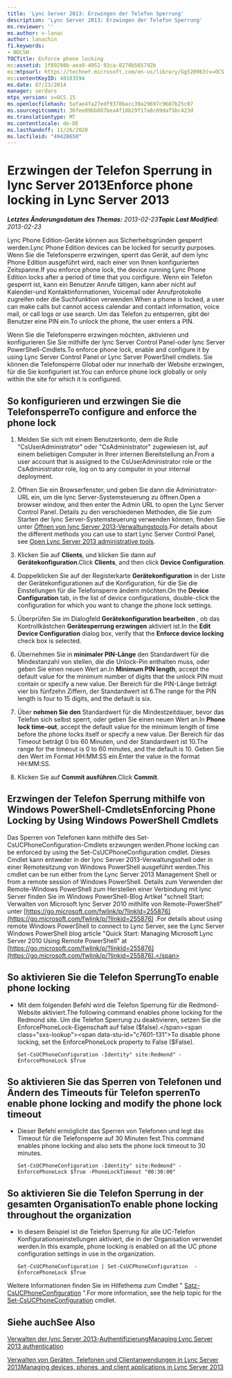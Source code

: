 ```yaml
---
title: 'Lync Server 2013: Erzwingen der Telefon Sperrung'
description: 'Lync Server 2013: Erzwingen der Telefon Sperrung'
ms.reviewer: ''
ms.author: v-lanac
author: lanachin
f1.keywords:
- NOCSH
TOCTitle: Enforce phone locking
ms:assetid: 1f89298b-aea9-4952-93ca-0270b565792b
ms:mtpsurl: https://technet.microsoft.com/en-us/library/Gg520963(v=OCS.15)
ms:contentKeyID: 48183594
ms.date: 07/23/2014
manager: serdars
mtps_version: v=OCS.15
ms.openlocfilehash: 5afae4fa27edf9378bacc39a29697c9607b25c07
ms.sourcegitcommit: 36fee89bb887bea4f18b19f17a8c69daf5bc423d
ms.translationtype: MT
ms.contentlocale: de-DE
ms.lasthandoff: 11/26/2020
ms.locfileid: "49428650"
---
```

# <a name="enforce-phone-locking-in-lync-server-2013"></a><span data-ttu-id="c7601-103">Erzwingen der Telefon Sperrung in lync Server 2013</span><span class="sxs-lookup"><span data-stu-id="c7601-103">Enforce phone locking in Lync Server 2013</span></span>

<div data-xmlns="http://www.w3.org/1999/xhtml">

<div class="topic" data-xmlns="http://www.w3.org/1999/xhtml" data-msxsl="urn:schemas-microsoft-com:xslt" data-cs="https://msdn.microsoft.com/">

<div data-asp="https://msdn2.microsoft.com/asp">



</div>

<div id="mainSection">

<div id="mainBody"><span data-ttu-id="c7601-104">

<span> </span></span><span class="sxs-lookup"><span data-stu-id="c7601-104">

<span> </span></span></span>

<span data-ttu-id="c7601-105">_**Letztes Änderungsdatum des Themas:** 2013-02-23_</span><span class="sxs-lookup"><span data-stu-id="c7601-105">_**Topic Last Modified:** 2013-02-23_</span></span>

<span data-ttu-id="c7601-106">Lync Phone Edition-Geräte können aus Sicherheitsgründen gesperrt werden.</span><span class="sxs-lookup"><span data-stu-id="c7601-106">Lync Phone Edition devices can be locked for security purposes.</span></span> <span data-ttu-id="c7601-107">Wenn Sie die Telefonsperre erzwingen, sperrt das Gerät, auf dem lync Phone Edition ausgeführt wird, nach einer von Ihnen konfigurierten Zeitspanne.</span><span class="sxs-lookup"><span data-stu-id="c7601-107">If you enforce phone lock, the device running Lync Phone Edition locks after a period of time that you configure.</span></span> <span data-ttu-id="c7601-108">Wenn ein Telefon gesperrt ist, kann ein Benutzer Anrufe tätigen, kann aber nicht auf Kalender-und Kontaktinformationen, Voicemail oder Anrufprotokolle zugreifen oder die Suchfunktion verwenden.</span><span class="sxs-lookup"><span data-stu-id="c7601-108">When a phone is locked, a user can make calls but cannot access calendar and contact information, voice mail, or call logs or use search.</span></span> <span data-ttu-id="c7601-109">Um das Telefon zu entsperren, gibt der Benutzer eine PIN ein.</span><span class="sxs-lookup"><span data-stu-id="c7601-109">To unlock the phone, the user enters a PIN.</span></span>

<span data-ttu-id="c7601-110">Wenn Sie die Telefonsperre erzwingen möchten, aktivieren und konfigurieren Sie Sie mithilfe der lync Server Control Panel-oder lync Server PowerShell-Cmdlets.</span><span class="sxs-lookup"><span data-stu-id="c7601-110">To enforce phone lock, enable and configure it by using Lync Server Control Panel or Lync Server PowerShell cmdlets.</span></span> <span data-ttu-id="c7601-111">Sie können die Telefonsperre Global oder nur innerhalb der Website erzwingen, für die Sie konfiguriert ist.</span><span class="sxs-lookup"><span data-stu-id="c7601-111">You can enforce phone lock globally or only within the site for which it is configured.</span></span>

<div>

## <a name="to-configure-and-enforce-the-phone-lock"></a><span data-ttu-id="c7601-112">So konfigurieren und erzwingen Sie die Telefonsperre</span><span class="sxs-lookup"><span data-stu-id="c7601-112">To configure and enforce the phone lock</span></span>

1.  <span data-ttu-id="c7601-113">Melden Sie sich mit einem Benutzerkonto, dem die Rolle "CsUserAdministrator" oder "CsAdministrator" zugewiesen ist, auf einem beliebigen Computer in Ihrer internen Bereitstellung an.</span><span class="sxs-lookup"><span data-stu-id="c7601-113">From a user account that is assigned to the CsUserAdministrator role or the CsAdministrator role, log on to any computer in your internal deployment.</span></span>

2.  <span data-ttu-id="c7601-114">Öffnen Sie ein Browserfenster, und geben Sie dann die Administrator-URL ein, um die lync Server-Systemsteuerung zu öffnen.</span><span class="sxs-lookup"><span data-stu-id="c7601-114">Open a browser window, and then enter the Admin URL to open the Lync Server Control Panel.</span></span> <span data-ttu-id="c7601-115">Details zu den verschiedenen Methoden, die Sie zum Starten der lync Server-Systemsteuerung verwenden können, finden Sie unter [Öffnen von lync Server 2013-Verwaltungstools](lync-server-2013-open-lync-server-administrative-tools.md).</span><span class="sxs-lookup"><span data-stu-id="c7601-115">For details about the different methods you can use to start Lync Server Control Panel, see [Open Lync Server 2013 administrative tools](lync-server-2013-open-lync-server-administrative-tools.md).</span></span>

3.  <span data-ttu-id="c7601-116">Klicken Sie auf **Clients**, und klicken Sie dann auf **Gerätekonfiguration**.</span><span class="sxs-lookup"><span data-stu-id="c7601-116">Click **Clients**, and then click **Device Configuration**.</span></span>

4.  <span data-ttu-id="c7601-117">Doppelklicken Sie auf der Registerkarte **Gerätekonfiguration** in der Liste der Gerätekonfigurationen auf die Konfiguration, für die Sie die Einstellungen für die Telefonsperre ändern möchten.</span><span class="sxs-lookup"><span data-stu-id="c7601-117">On the **Device Configuration** tab, in the list of device configurations, double-click the configuration for which you want to change the phone lock settings.</span></span>

5.  <span data-ttu-id="c7601-118">Überprüfen Sie im Dialogfeld **Gerätekonfiguration bearbeiten** , ob das Kontrollkästchen **Gerätesperrung erzwingen** aktiviert ist.</span><span class="sxs-lookup"><span data-stu-id="c7601-118">In the **Edit Device Configuration** dialog box, verify that the **Enforce device locking** check box is selected.</span></span>

6.  <span data-ttu-id="c7601-119">Übernehmen Sie in **minimaler PIN-Länge** den Standardwert für die Mindestanzahl von stellen, die die Unlock-Pin enthalten muss, oder geben Sie einen neuen Wert an.</span><span class="sxs-lookup"><span data-stu-id="c7601-119">In **Minimum PIN length**, accept the default value for the minimum number of digits that the unlock PIN must contain or specify a new value.</span></span> <span data-ttu-id="c7601-120">Der Bereich für die PIN-Länge beträgt vier bis fünfzehn Ziffern, der Standardwert ist 6.</span><span class="sxs-lookup"><span data-stu-id="c7601-120">The range for the PIN length is four to 15 digits, and the default is six.</span></span>

7.  <span data-ttu-id="c7601-121">Über **nehmen Sie den** Standardwert für die Mindestzeitdauer, bevor das Telefon sich selbst sperrt, oder geben Sie einen neuen Wert an.</span><span class="sxs-lookup"><span data-stu-id="c7601-121">In **Phone lock time-out**, accept the default value for the minimum length of time before the phone locks itself or specify a new value.</span></span> <span data-ttu-id="c7601-122">Der Bereich für das Timeout beträgt 0 bis 60 Minuten, und der Standardwert ist 10.</span><span class="sxs-lookup"><span data-stu-id="c7601-122">The range for the timeout is 0 to 60 minutes, and the default is 10.</span></span> <span data-ttu-id="c7601-123">Geben Sie den Wert im Format HH:MM:SS ein.</span><span class="sxs-lookup"><span data-stu-id="c7601-123">Enter the value in the format HH:MM:SS.</span></span>

8.  <span data-ttu-id="c7601-124">Klicken Sie auf **Commit ausführen**.</span><span class="sxs-lookup"><span data-stu-id="c7601-124">Click **Commit**.</span></span>

</div>

<div>

## <a name="enforcing-phone-locking-by-using-windows-powershell-cmdlets"></a><span data-ttu-id="c7601-125">Erzwingen der Telefon Sperrung mithilfe von Windows PowerShell-Cmdlets</span><span class="sxs-lookup"><span data-stu-id="c7601-125">Enforcing Phone Locking by Using Windows PowerShell Cmdlets</span></span>

<span data-ttu-id="c7601-126">Das Sperren von Telefonen kann mithilfe des Set-CsUCPhoneConfiguration-Cmdlets erzwungen werden.</span><span class="sxs-lookup"><span data-stu-id="c7601-126">Phone locking can be enforced by using the Set-CsUCPhoneConfiguration cmdlet.</span></span> <span data-ttu-id="c7601-127">Dieses Cmdlet kann entweder in der lync Server 2013-Verwaltungsshell oder in einer Remotesitzung von Windows PowerShell ausgeführt werden.</span><span class="sxs-lookup"><span data-stu-id="c7601-127">This cmdlet can be run either from the Lync Server 2013 Management Shell or from a remote session of Windows PowerShell.</span></span> <span data-ttu-id="c7601-128">Details zum Verwenden der Remote-Windows PowerShell zum Herstellen einer Verbindung mit lync Server finden Sie im Windows PowerShell-Blog Artikel "schnell Start: Verwalten von Microsoft lync Server 2010 mithilfe von Remote-PowerShell" unter [https://go.microsoft.com/fwlink/p/?linkId=255876](https://go.microsoft.com/fwlink/p/?linkid=255876) .</span><span class="sxs-lookup"><span data-stu-id="c7601-128">For details about using remote Windows PowerShell to connect to Lync Server, see the Lync Server Windows PowerShell blog article "Quick Start: Managing Microsoft Lync Server 2010 Using Remote PowerShell" at [https://go.microsoft.com/fwlink/p/?linkId=255876](https://go.microsoft.com/fwlink/p/?linkid=255876).</span></span>

<div>

## <a name="to-enable-phone-locking"></a><span data-ttu-id="c7601-129">So aktivieren Sie die Telefon Sperrung</span><span class="sxs-lookup"><span data-stu-id="c7601-129">To enable phone locking</span></span>

  - <span data-ttu-id="c7601-130">Mit dem folgenden Befehl wird die Telefon Sperrung für die Redmond-Website aktiviert.</span><span class="sxs-lookup"><span data-stu-id="c7601-130">The following command enables phone locking for the Redmond site.</span></span> <span data-ttu-id="c7601-131">Um die Telefon Sperrung zu deaktivieren, setzen Sie die EnforcePhoneLock-Eigenschaft auf false ($false).</span><span class="sxs-lookup"><span data-stu-id="c7601-131">To disable phone locking, set the EnforcePhoneLock property to False ($False).</span></span>
    
        Set-CsUCPhoneConfiguration -Identity" site:Redmond" -EnforcePhoneLock $True

</div>

<div>

## <a name="to-enable-phone-locking-and-modify-the-phone-lock-timeout"></a><span data-ttu-id="c7601-132">So aktivieren Sie das Sperren von Telefonen und Ändern des Timeouts für Telefon sperren</span><span class="sxs-lookup"><span data-stu-id="c7601-132">To enable phone locking and modify the phone lock timeout</span></span>

  - <span data-ttu-id="c7601-133">Dieser Befehl ermöglicht das Sperren von Telefonen und legt das Timeout für die Telefonsperre auf 30 Minuten fest.</span><span class="sxs-lookup"><span data-stu-id="c7601-133">This command enables phone locking and also sets the phone lock timeout to 30 minutes.</span></span>
    
        Set-CsUCPhoneConfiguration -Identity" site:Redmond" -EnforcePhoneLock $True -PhoneLockTimeout "00:30:00"

</div>

<div>

## <a name="to-enable-phone-locking-throughout-the-organization"></a><span data-ttu-id="c7601-134">So aktivieren Sie die Telefon Sperrung in der gesamten Organisation</span><span class="sxs-lookup"><span data-stu-id="c7601-134">To enable phone locking throughout the organization</span></span>

  - <span data-ttu-id="c7601-135">In diesem Beispiel ist die Telefon Sperrung für alle UC-Telefon Konfigurationseinstellungen aktiviert, die in der Organisation verwendet werden.</span><span class="sxs-lookup"><span data-stu-id="c7601-135">In this example, phone locking is enabled on all the UC phone configuration settings in use in the organization.</span></span>
    
        Get-CsUCPhoneConfiguration | Set-CsUCPhoneConfiguration  -EnforcePhoneLock $True

</div>

<span data-ttu-id="c7601-136">Weitere Informationen finden Sie im Hilfethema zum Cmdlet " [Satz-CsUCPhoneConfiguration](https://docs.microsoft.com/powershell/module/skype/Set-CsUCPhoneConfiguration) ".</span><span class="sxs-lookup"><span data-stu-id="c7601-136">For more information, see the help topic for the [Set-CsUCPhoneConfiguration](https://docs.microsoft.com/powershell/module/skype/Set-CsUCPhoneConfiguration) cmdlet.</span></span>

</div>

<div>

## <a name="see-also"></a><span data-ttu-id="c7601-137">Siehe auch</span><span class="sxs-lookup"><span data-stu-id="c7601-137">See Also</span></span>


[<span data-ttu-id="c7601-138">Verwalten der lync Server 2013-Authentifizierung</span><span class="sxs-lookup"><span data-stu-id="c7601-138">Managing Lync Server 2013 authentication</span></span>](lync-server-2013-managing-lync-server-authentication.md)  


[<span data-ttu-id="c7601-139">Verwalten von Geräten, Telefonen und Clientanwendungen in Lync Server 2013</span><span class="sxs-lookup"><span data-stu-id="c7601-139">Managing devices, phones, and client applications in Lync Server 2013</span></span>](lync-server-2013-managing-devices-phones-and-client-applications.md)  
  

<span data-ttu-id="c7601-140"></div>

</div>

<span> </span>

</div>

</div>

</span><span class="sxs-lookup"><span data-stu-id="c7601-140"></div>

</div>

<span> </span>

</div>

</div>

</span></span></div>


